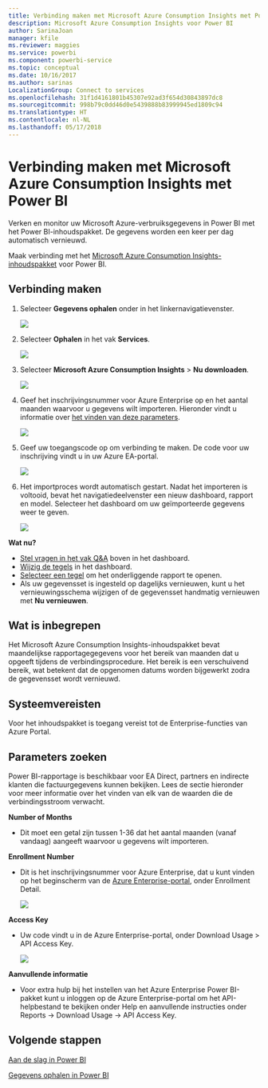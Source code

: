 ```yaml
---
title: Verbinding maken met Microsoft Azure Consumption Insights met Power BI
description: Microsoft Azure Consumption Insights voor Power BI
author: SarinaJoan
manager: kfile
ms.reviewer: maggies
ms.service: powerbi
ms.component: powerbi-service
ms.topic: conceptual
ms.date: 10/16/2017
ms.author: sarinas
LocalizationGroup: Connect to services
ms.openlocfilehash: 31f1d4161801b45307e92ad3f654d30843897dc8
ms.sourcegitcommit: 998b79c0dd46d0e5439888b83999945ed1809c94
ms.translationtype: HT
ms.contentlocale: nl-NL
ms.lasthandoff: 05/17/2018
---
```

# <a name="connect-to-microsoft-azure-consumption-insights-with-power-bi"></a>Verbinding maken met Microsoft Azure Consumption Insights met Power BI
Verken en monitor uw Microsoft Azure-verbruiksgegevens in Power BI met het Power BI-inhoudspakket. De gegevens worden een keer per dag automatisch vernieuwd.

Maak verbinding met het [Microsoft Azure Consumption Insights-inhoudspakket](https://app.powerbi.com/getdata/services/azureconsumption) voor Power BI.

## <a name="how-to-connect"></a>Verbinding maken
1. Selecteer **Gegevens ophalen** onder in het linkernavigatievenster.
   
    ![](media/service-connect-to-azure-consumption-insights/getdata.png)
2. Selecteer **Ophalen** in het vak **Services**.
   
   ![](media/service-connect-to-azure-consumption-insights/services.png)
3. Selecteer **Microsoft Azure Consumption Insights** \> **Nu downloaden**. 
   
   ![](media/service-connect-to-azure-consumption-insights/mazureconsumption.png)
4. Geef het inschrijvingsnummer voor Azure Enterprise op en het aantal maanden waarvoor u gegevens wilt importeren. Hieronder vindt u informatie over [het vinden van deze parameters](#FindingParams).
   
    ![](media/service-connect-to-azure-consumption-insights/azureconsumptionparams.png)
5. Geef uw toegangscode op om verbinding te maken. De code voor uw inschrijving vindt u in uw Azure EA-portal. 
   
    ![](media/service-connect-to-azure-consumption-insights/msazureconsumptioncreds.png)
6. Het importproces wordt automatisch gestart. Nadat het importeren is voltooid, bevat het navigatiedeelvenster een nieuw dashboard, rapport en model. Selecteer het dashboard om uw geïmporteerde gegevens weer te geven.
   
   ![](media/service-connect-to-azure-consumption-insights/msazureconsumptiondashboard.png)

**Wat nu?**

* [Stel vragen in het vak Q&A](power-bi-q-and-a.md) boven in het dashboard.
* [Wijzig de tegels](service-dashboard-edit-tile.md) in het dashboard.
* [Selecteer een tegel](service-dashboard-tiles.md) om het onderliggende rapport te openen.
* Als uw gegevensset is ingesteld op dagelijks vernieuwen, kunt u het vernieuwingsschema wijzigen of de gegevensset handmatig vernieuwen met **Nu vernieuwen**.

## <a name="whats-included"></a>Wat is inbegrepen
Het Microsoft Azure Consumption Insights-inhoudspakket bevat maandelijkse rapportagegegevens voor het bereik van maanden dat u opgeeft tijdens de verbindingsprocedure. Het bereik is een verschuivend bereik, wat betekent dat de opgenomen datums worden bijgewerkt zodra de gegevensset wordt vernieuwd.

## <a name="system-requirements"></a>Systeemvereisten
Voor het inhoudspakket is toegang vereist tot de Enterprise-functies van Azure Portal. 

<a name="FindingParams"></a>

## <a name="finding-parameters"></a>Parameters zoeken
Power BI-rapportage is beschikbaar voor EA Direct, partners en indirecte klanten die factuurgegevens kunnen bekijken. Lees de sectie hieronder voor meer informatie over het vinden van elk van de waarden die de verbindingsstroom verwacht.

**Number of Months**

* Dit moet een getal zijn tussen 1-36 dat het aantal maanden (vanaf vandaag) aangeeft waarvoor u gegevens wilt importeren.

**Enrollment Number**

* Dit is het inschrijvingsnummer voor Azure Enterprise, dat u kunt vinden op het beginscherm van de [Azure Enterprise-portal](https://ea.azure.com/), onder Enrollment Detail.
  
    ![](media/service-connect-to-azure-consumption-insights/params2.png)

**Access Key**

* Uw code vindt u in de Azure Enterprise-portal, onder Download Usage > API Access Key.
  
    ![](media/service-connect-to-azure-consumption-insights/creds2.png)

**Aanvullende informatie**

* Voor extra hulp bij het instellen van het Azure Enterprise Power BI-pakket kunt u inloggen op de Azure Enterprise-portal om het API-helpbestand te bekijken onder Help en aanvullende instructies onder Reports -> Download Usage -> API Access Key. 

## <a name="next-steps"></a>Volgende stappen
[Aan de slag in Power BI](service-get-started.md)

[Gegevens ophalen in Power BI](service-get-data.md)

